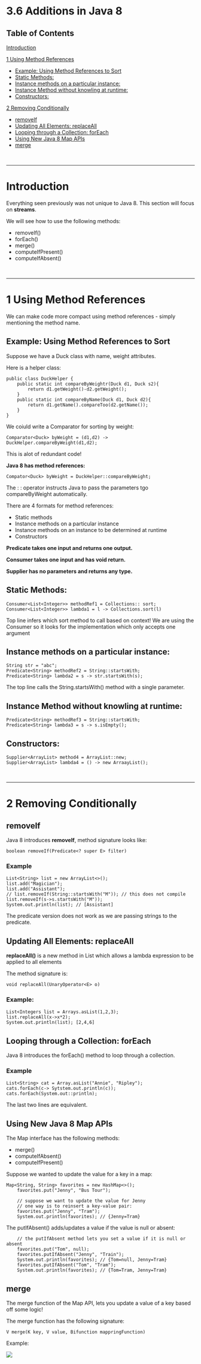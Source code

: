 # 3.6 Additions in Java 8

## Table of Contents

[Introduction](#introduction)

[1 Using Method References](#1-using-method-references)
- [Example: Using Method References to Sort](#example-using-method-references-to-sort)
- [Static Methods:](#static-methods)
- [Instance methods on a particular instance:](#instance-methods-on-a-particular-instance)
- [Instance Method without knowling at runtime:](#instance-method-without-knowling-at-runtime)
- [Constructors:](#constructors)

[2 Removing Conditionally](#2-removing-conditionally)
  - [removeIf](#removeif)
  - [Updating All Elements: replaceAll](#updating-all-elements-replaceall)
  - [Looping through a Collection: forEach](#looping-through-a-collection-foreach)
  - [Using New Java 8 Map APIs](#using-new-java-8-map-apis)
  - [merge](#merge)

<br><hr>

# Introduction

Everything seen previously was not unique to Java 8. This section will focus on **streams**.

We will see how to use the following methods:

* removeIf()
* forEach()
* merge()
* computeIfPresent()
* computeIfAbsent()

<br><hr>

# 1 Using Method References

We can make code more compact using method references - simply mentioning the method name.

## Example: Using Method References to Sort

Suppose we have a Duck class with name, weight attributes.

Here is a helper class:

    public class DuckHelper {
        public static int compareByWeightr(Duck d1, Duck s2){
            return d1.getWeight()-d2.getWeight();
        }
        public static int compareByName(Duck d1, Duck d2){
            return d1.getName().compareToo(d2.getName());
        }
    }

We coiuld write a Comparator for sorting by weight:

    Comparator<Duck> byWeight = (d1,d2) -> DuckHelper.compareByWeight(d1,d2);

This is alot of redundant code!

**Java 8 has method references:**

    Compator<Duck> byWeight = DuckHelper::compareByWeight;

The : : operator instructs Java to pass the parameters tgo compareByWeight automatically. 

There are 4 formats for method references:

* Static methods
* Instance methods on a particular instance
* Instance methods on an instance to be determined at runtime
* Constructors

**Predicate takes one input and returns one output.**

**Consumer takes one input and has void return.**

**Supplier has no parameters and returns any type.**

## Static Methods:

    Consumer<List<Integer>> methodRef1 = Collections:: sort;
    Consumer<List<Integer>> lambda1 = l -> Collections.sort(l)

Top line infers which sort method to call based on context! We are using the Consumer so it looks for the implementation which only accepts one argument

## Instance methods on a particular instance:

    String str = "abc";
    Predicate<String> methodRef2 = String::startsWith;
    Predicate<String> lambda2 = s -> str.startsWith(s);

The top line calls the String.startsWith() method with a single parameter.

## Instance Method without knowling at runtime:

    Predicate<String> methodRef3 = String::startsWith;
    Predicate<String> lambda3 = s -> s.isEmpty();

## Constructors:

    Supplier<ArrayList> method4 = ArrayList::new;
    Supplier<ArrayList> lambda4 = () -> new ArraayList();

<br><hr>

# 2 Removing Conditionally

## removeIf

Java 8 introduces **removeIf**, method signature looks like:

    boolean removeIf(Predicate<? super E> filter)

### Example
        
    List<String> list = new ArrayList<>();
	list.add("Magician");
	list.add("Assistant");
	// list.removeIf(String::startsWith("M")); // this does not compile
	list.removeIf(s->s.startsWith("M"));
	System.out.println(list); // [Assistant]

The predicate version does not work as we are passing strings to the predicate.

## Updating All Elements: replaceAll

**replaceAll()** is a new method in List which allows a lambda expression to be applied to all elements

The method signature is:

    void replaceAll(UnaryOperator<E> o)

### Example:

    List<Integers list = Arrays.asList(1,2,3);
    list.replaceAll(x->x*2);
    System.out.println(list); [2,4,6]

## Looping through a Collection: forEach

Java 8 introduces the forEach() method to loop through a collection.

### Example

    List<String> cat = Array.asList("Annie", "Ripley");
    cats.forEach(c-> Sytstem.out.println(c));
    cats.forEach(System.out::println);

The last two lines are equivalent.

## Using New Java 8 Map APIs

The Map interface has the following methods:

* merge()
* computeIfAbsent()
* computeIfPresent()

Suppose we wanted to update the value for a key in a map:

    Map<String, String> favorites = new HashMap<>();
		favorites.put("Jenny", "Bus Tour");
		
		// suppose we want to update the value for Jenny
		// one way is to reinsert a key-value pair:
		favorites.put("Jenny", "Tram");
		System.out.println(favorites); // {Jenny=Tram}
		
The putIfAbsent() adds/updates a value if the value is null or absent:

		// the putIfAbsent method lets you set a value if it is null or absent
		favorites.put("Tom", null);
		favorites.putIfAbsent("Jenny", "Train");
		System.out.println(favorites); // {Tom=null, Jenny=Tram}
		favorites.putIfAbsent("Tom", "Tram");
		System.out.println(favorites); // {Tom=Tram, Jenny=Tram}

## merge

The merge function of the Map API, lets you update a value of a key based off some logic!

The merge function has the following signature:

    V merge(K key, V value, Bifunction mappringFunction)

Example:

![](2023-01-07-14-32-57.png)

